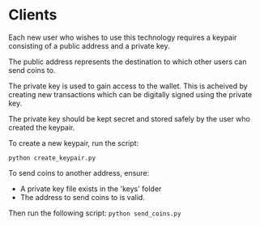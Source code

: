 # Clients 

Each new user who wishes to use this technology requires a keypair consisting of a public address and a private key. 

The public address represents the destination to which other users can send coins to.

The private key is used to gain access to the wallet. This is acheived by creating new transactions which can be digitally signed using the private key. 

The private key should be kept secret and stored safely by the user who created the keypair.

To create a new keypair, run the script: 

`python create_keypair.py`


To send coins to another address, ensure: 
- A private key file exists in the 'keys' folder
- The address to send coins to is valid.

Then run the following script: 
`python send_coins.py`